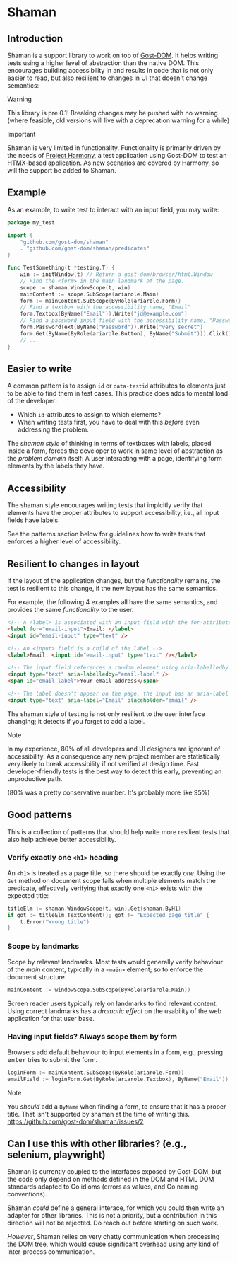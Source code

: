 # Shaman

## Introduction

Shaman is a support library to work on top of [Gost-DOM]. It helps writing tests
using a higher level of abstraction than the native DOM. This encourages
building accessibility in and results in code that is not only easier to read,
but also resilient to changes in UI that doesn't change semantics:

> [!Warning]
> This library is pre 0.1! Breaking changes may be pushed with no
> warning (where feasible, old versions will live with a deprecation warning for
> a while)


> [!Important]
> Shaman is very limited in functionality. Functionality is primarily driven by
> the needs of [Project Harmony], a test application using Gost-DOM to test an
> HTMX-based application. As new scenarios are covered by Harmony, so will the
> support be added to Shaman.

[Gost-DOM]: https://github.com/gost-dom/browser
[Project Harmony]: https://github.com/gost-dom/project-harmony

## Example

As an example, to write test to interact with an input field, you may write:

```go
package my_test

import (
    "github.com/gost-dom/shaman"
    . "github.com/gost-dom/shaman/predicates"
)

func TestSomething(t *testing.T) {
    win := initWindow(t) // Return a gost-dom/browser/html.Window
    // Find the <form> in the main landmark of the page.
    scope := shaman.WindowScope(t, win)
    mainContent := scope.SubScope(ariarole.Main)
    form := mainContent.SubScope(ByRole(ariarole.Form))
    // Find a textbox with the accessibility name, "Email"
    form.Textbox(ByName("Email")).Write("jd@example.com")
    // Find a password input field with the accessibility name, "Password"
    form.PasswordText(ByName("Password")).Write("very_secret")
    form.Get(ByName(ByRole(ariarole.Button), ByName("Submit"))).Click()
    // ...
}
```

## Easier to write

A common pattern is to assign `id` or `data-testid` attributes to elements just
to be able to find them in test cases. This practice does adds to mental load of
the developer:

- Which `id`-attributes to assign to which elements?
- When writing tests first, you have to deal with this _before_ even addressing
  the problem.

The _shaman style_ of thinking in terms of textboxes with labels, placed inside
a form, forces the developer to work in same level of abstraction as the
_problem domain_ itself: A user interacting with a page, identifying form
elements by the labels they have.

## Accessibility

The shaman style encourages writing tests that implcitly verify that elements
have the proper attributes to support accessibility, i.e., all input fields have
labels.

See the patterns section below for guidelines how to write tests that enforces a
higher level of accessibility.

## Resilient to changes in layout

If the layout of the application changes, but the _functionality_ remains, the
test is resilient to this change, if the new layout has the same semantics.

For example, the following 4 examples all have the same semantics, and provides
the same _functionality_ to the user. 


```html
<!-- A <label> is associated with an input field with the for-attribute -->
<label for="email-input">Email: </label>
<input id="email-input" type="text" />

<!-- An <input> field is a child of the label -->
<label>Email: <input id="email-input" type="text" /></label>

<!-- The input field references a random element using aria-labelledby -->
<input type="text" aria-labelledby="email-label" />
<span id="email-label">Your email address</span>

<!-- The label doesn't appear on the page, the input has an aria-label -->
<input type="text" aria-label="Email" placeholder="email" />
```

The shaman style of testing is not only resilient to the user interface
changing; it detects if you forget to add a label.

> [!NOTE]
> In my experience, 80% of all developers and UI designers are ignorant of
> accessibility. As a consequence any new project member are statistically very
> likely to break accessibility if not verified at design time. Fast
> developer-friendly tests is the best way to detect this early, preventing an
> unproductive path.
>
> (80% was a pretty conservative number. It's probably more like 95%)

## Good patterns

This is a collection of patterns that should help write more resilient tests
that also help achieve better accessibility.

### Verify exactly one `<h1>` heading

An `<h1>` is treated as a page title, so there should be exactly _one_. Using
the `Get` method on document scope fails when multiple elements match the
predicate, effectively verifying that exactly one `<h1>` exists with the
expected title:

```go
titleElm := shaman.WindowScope(t, win).Get(shaman.ByH1)
if got := titleElm.TextContent(); got != "Expected page title" {
    t.Error("Wrong title")
}
```

### Scope by landmarks

Scope by relevant landmarks. Most tests would generally verify behaviour
of the _main_ content, typically in a `<main>` element; so to enforce the
document structure.

```go
mainContent := windowScope.SubScope(ByRole(ariarole.Main))
```

Screen reader users typically rely on landmarks to find relevant content. Using
correct landmarks has a _dramatic effect_ on the usability of the web
application for that user base.

### Having input fields? Always scope them by form

Browsers add default behaviour to input elements in a form, e.g., pressing
<kbd>enter</kbd> tries to submit the form.

```Go
loginForm := mainContent.SubScope(ByRole(ariarole.Form))
emailField := loginForm.Get(ByRole(ariarole.Textbox), ByName("Email"))
```

> [!NOTE]
> You _should_ add a `ByName` when finding a form, to ensure that it has a
> proper title. That isn't supported by shaman at the time of writing this.
> https://github.com/gost-dom/shaman/issues/2

## Can I use this with other libraries? (e.g., selenium, playwright)

Shaman is currently coupled to the interfaces exposed by Gost-DOM, but the code
only depend on methods defined in the DOM and HTML DOM standards adapted to Go
idioms (errors as values, and Go naming conventions).

Shaman _could_ define a general interace, for which you could then write an
adapter for other libraries. This is not a priority, but a contribution in this
direction will not be rejected. Do reach out before starting on such work.

_However_, Shaman relies on very chatty communication when processing the DOM
tree, which would cause significant overhead using any kind of inter-process
communication.

